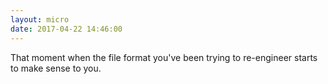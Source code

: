 ```yaml
---
layout: micro
date: 2017-04-22 14:46:00
---
```


That moment when the file format you've been trying to re-engineer starts to make sense to you.